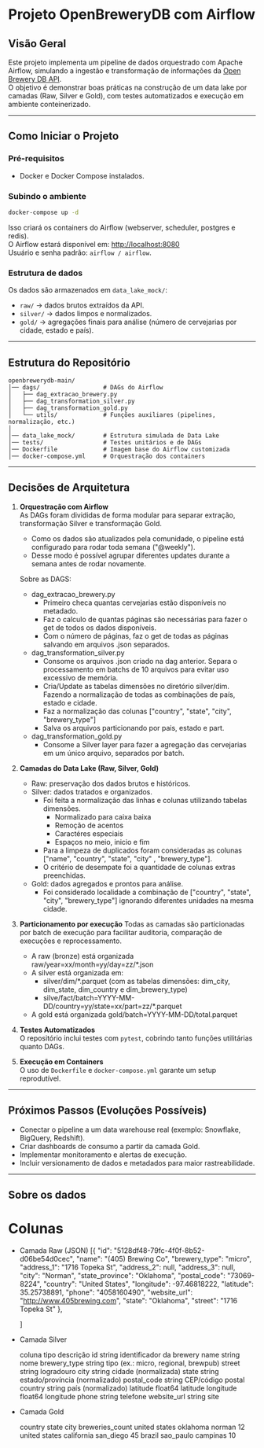 # Projeto OpenBreweryDB com Airflow

## Visão Geral
Este projeto implementa um pipeline de dados orquestrado com Apache Airflow, simulando a ingestão e transformação de informações da [Open Brewery DB API](https://www.openbrewerydb.org/).  
O objetivo é demonstrar boas práticas na construção de um data lake por camadas (Raw, Silver e Gold), com testes automatizados e execução em ambiente conteinerizado.

---

## Como Iniciar o Projeto

### Pré-requisitos
- Docker e Docker Compose instalados.

### Subindo o ambiente
```bash
docker-compose up -d
```

Isso criará os containers do Airflow (webserver, scheduler, postgres e redis).  
O Airflow estará disponível em: [http://localhost:8080](http://localhost:8080)  
Usuário e senha padrão: `airflow / airflow`.

### Estrutura de dados
Os dados são armazenados em `data_lake_mock/`:
- `raw/` → dados brutos extraídos da API.  
- `silver/` → dados limpos e normalizados.  
- `gold/` → agregações finais para análise (número de cervejarias por cidade, estado e país).  

---

## Estrutura do Repositório

```
openbrewerydb-main/
│── dags/                  # DAGs do Airflow
│   ├── dag_extracao_brewery.py
│   ├── dag_transformation_silver.py
│   ├── dag_transformation_gold.py
│   └── utils/             # Funções auxiliares (pipelines, normalização, etc.)
│
│── data_lake_mock/        # Estrutura simulada de Data Lake
│── tests/                 # Testes unitários e de DAGs
│── Dockerfile             # Imagem base do Airflow customizada
│── docker-compose.yml     # Orquestração dos containers
```

---

## Decisões de Arquitetura

1. **Orquestração com Airflow**    
   As DAGs foram divididas de forma modular para separar extração, transformação Silver e transformação Gold.
   - Como os dados são atualizados pela comunidade, o pipeline está configurado para rodar toda semana ("@weekly").
   - Desse modo é possível agrupar diferentes updates durante a semana antes de rodar novamente.
   
   Sobre as DAGS:
   - dag_extracao_brewery.py
      - Primeiro checa quantas cervejarias estão disponíveis no metadado.
      - Faz o calculo de quantas páginas são necessárias para fazer o get de todos os dados disponíveis.
      - Com o número de páginas, faz o get de todas as páginas salvando em arquivos .json separados.
   - dag_transformation_silver.py
      - Consome os arquivos .json criado na dag anterior. Separa o processamento em batchs de 10 arquivos para evitar uso excessivo de memória.
      - Cria/Update as tabelas dimensões no diretório silver/dim. Fazendo a normalização de todas as combinações de país, estado e cidade.
      - Faz a normalização das colunas ["country", "state", "city", "brewery_type"] 
      - Salva os arquivos particionando por pais, estado e part.
   - dag_transformation_gold.py
      - Consome a Silver layer para fazer a agregação das cervejarias em um único arquivo, separados por batch.

2. **Camadas do Data Lake (Raw, Silver, Gold)**   
   - Raw: preservação dos dados brutos e históricos.
   - Silver: dados tratados e organizados.  
      - Foi feita a normalização das linhas e colunas utilizando tabelas dimensões.
         - Normalizado para caixa baixa
         - Remoção de acentos
         - Caractéres especiais
         - Espaços no meio, inicio e fim
      - Para a limpeza de duplicados foram consideradas as colunas ["name", "country", "state", "city" , "brewery_type"].
      - O critério de desempate foi a quantidade de colunas extras preenchidas.
   - Gold: dados agregados e prontos para análise.
      - Foi considerado localidade a combinação de ["country", "state", "city", "brewery_type"] ignorando diferentes unidades na mesma cidade.

3. **Particionamento por execução**
   Todas as camadas são particionadas por batch de execução para facilitar auditoria, comparação de execuções e reprocessamento.
   - A raw (bronze) está organizada raw/year=xx/month=yy/day=zz/*.json
   - A silver está organizada em:
      - silver/dim/*.parquet (com as tabelas dimensões: dim_city, dim_state, dim_country e dim_brewery_type)
      - silve/fact/batch=YYYY-MM-DD/country=yy/state=xx/part=zz/*.parquet
   - A gold está organizada gold/batch=YYYY-MM-DD/total.parquet

4. **Testes Automatizados**  
   O repositório inclui testes com `pytest`, cobrindo tanto funções utilitárias quanto DAGs.  

5. **Execução em Containers**  
   O uso de `Dockerfile` e `docker-compose.yml` garante um setup reprodutível.  

---

## Próximos Passos (Evoluções Possíveis)

- Conectar o pipeline a um data warehouse real (exemplo: Snowflake, BigQuery, Redshift).  
- Criar dashboards de consumo a partir da camada Gold.  
- Implementar monitoramento e alertas de execução.  
- Incluir versionamento de dados e metadados para maior rastreabilidade.

---

## Sobre os dados

# Colunas 
- Camada Raw (JSON)
   [{
        "id": "5128df48-79fc-4f0f-8b52-d06be54d0cec",
        "name": "(405) Brewing Co",
        "brewery_type": "micro",
        "address_1": "1716 Topeka St",
        "address_2": null,
        "address_3": null,
        "city": "Norman",
        "state_province": "Oklahoma",
        "postal_code": "73069-8224",
        "country": "United States",
        "longitude": -97.46818222,
        "latitude": 35.25738891,
        "phone": "4058160490",
        "website_url": "http://www.405brewing.com",
        "state": "Oklahoma",
        "street": "1716 Topeka St"
    },
    
    ]
- Camada Silver
   
   coluna         tipo     descrição
   id	            string	identificador da brewery
   name	         string	nome
   brewery_type	string	tipo (ex.: micro, regional, brewpub)
   street	      string	logradouro
   city	         string	cidade (normalizada)
   state	         string	estado/província (normalizado)
   postal_code	   string	CEP/código postal
   country	      string	país (normalizado)
   latitude	      float64	latitude
   longitude	   float64	longitude
   phone	         string	telefone
   website_url	   string	site

- Camada Gold

   country        state      city        breweries_count
   united states  oklahoma   norman      12
   united states  california san_diego   45
   brazil         sao_paulo  campinas    10
